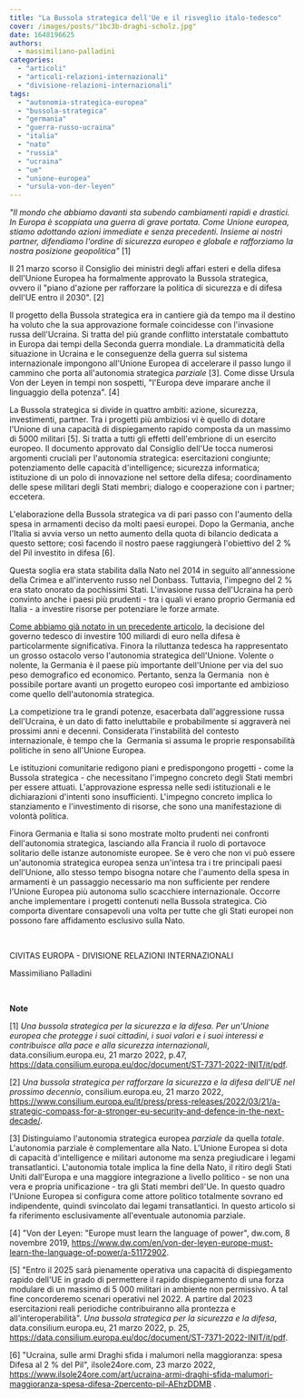 ```yaml
---
title: "La Bussola strategica dell'Ue e il risveglio italo-tedesco"
cover: /images/posts/"1bc3b-draghi-scholz.jpg"
date: 1648196625
authors:
  - massimiliano-palladini
categories: 
  - "articoli"
  - "articoli-relazioni-internazionali"
  - "divisione-relazioni-internazionali"
tags: 
  - "autonomia-strategica-europea"
  - "bussola-strategica"
  - "germania"
  - "guerra-russo-ucraina"
  - "italia"
  - "nato"
  - "russia"
  - "ucraina"
  - "ue"
  - "unione-europea"
  - "ursula-von-der-leyen"
---
```


_"Il mondo che abbiamo davanti sta subendo cambiamenti rapidi e drastici. In Europa è scoppiata una guerra di grave portata. Come Unione europea, stiamo adottando azioni immediate e senza precedenti. Insieme ai nostri partner, difendiamo l'ordine di sicurezza europeo e globale e rafforziamo la nostra posizione geopolitica"_ \[1\]

Il 21 marzo scorso il Consiglio dei ministri degli affari esteri e della difesa dell'Unione Europea ha formalmente approvato la Bussola strategica, ovvero il "piano d'azione per rafforzare la politica di sicurezza e di difesa dell'UE entro il 2030". \[2\]

Il progetto della Bussola strategica era in cantiere già da tempo ma il destino ha voluto che la sua approvazione formale coincidesse con l'invasione russa dell'Ucraina. Si tratta del più grande conflitto interstatale combattuto in Europa dai tempi della Seconda guerra mondiale. La drammaticità della situazione in Ucraina e le conseguenze della guerra sul sistema internazionale impongono all'Unione Europea di accelerare il passo lungo il cammino che porta all'autonomia strategica _parziale_ \[3\]. Come disse Ursula Von der Leyen in tempi non sospetti, "l'Europa deve imparare anche il linguaggio della potenza". \[4\]

La Bussola strategica si divide in quattro ambiti: azione, sicurezza, investimenti, partner. Tra i progetti più ambiziosi vi è quello di dotare l'Unione di una capacità di dispiegamento rapido composta da un massimo di 5000 militari \[5\]. Si tratta a tutti gli effetti dell'embrione di un esercito europeo. Il documento approvato dal Consiglio dell'Ue tocca numerosi argomenti cruciali per l'autonomia strategica: esercitazioni congiunte; potenziamento delle capacità d'intelligence; sicurezza informatica; istituzione di un polo di innovazione nel settore della difesa; coordinamento delle spese militari degli Stati membri; dialogo e cooperazione con i partner; eccetera.

L'elaborazione della Bussola strategica va di pari passo con l'aumento della spesa in armamenti deciso da molti paesi europei. Dopo la Germania, anche l'Italia si avvia verso un netto aumento della quota di bilancio dedicata a questo settore; così facendo il nostro paese raggiungerà l'obiettivo del 2 % del Pil investito in difesa \[6\].

Questa soglia era stata stabilita dalla Nato nel 2014 in seguito all'annessione della Crimea e all'intervento russo nel Donbass. Tuttavia, l'impegno del 2 % era stato onorato da pochissimi Stati. L'invasione russa dell'Ucraina ha però convinto anche i paesi più prudenti - tra i quali vi erano proprio Germania ed Italia - a investire risorse per potenziare le forze armate.

[Come abbiamo già notato in un precedente articolo](https://civitaseuropadoteu.wordpress.com/2022/03/08/le-conseguenze-della-guerra-in-ucraina-sugli-equilibri-internazionali/), la decisione del governo tedesco di investire 100 miliardi di euro nella difesa è particolarmente significativa. Finora la riluttanza tedesca ha rappresentato un grosso ostacolo verso l'autonomia strategica dell'Unione. Volente o nolente, la Germania è il paese più importante dell'Unione per via del suo peso demografico ed economico. Pertanto, senza la Germania  non è possibile portare avanti un progetto europeo così importante ed ambizioso come quello dell'autonomia strategica.

La competizione tra le grandi potenze, esacerbata dall'aggressione russa dell'Ucraina, è un dato di fatto ineluttabile e probabilmente si aggraverà nei prossimi anni e decenni. Considerata l'instabilità del contesto internazionale, è tempo che la  Germania si assuma le proprie responsabilità politiche in seno all'Unione Europea.

Le istituzioni comunitarie redigono piani e predispongono progetti - come la Bussola strategica - che necessitano l'impegno concreto degli Stati membri per essere attuati. L'approvazione espressa nelle sedi istituzionali e le dichiarazioni d'intenti sono insufficienti. L'impegno concreto implica lo stanziamento e l'investimento di risorse, che sono una manifestazione di volontà politica.

Finora Germania e Italia si sono mostrate molto prudenti nei confronti dell'autonomia strategica, lasciando alla Francia il ruolo di portavoce solitario delle istanze autonomiste europee. Se è vero che non vi può essere un'autonomia strategica europea senza un'intesa tra i tre principali paesi dell'Unione, allo stesso tempo bisogna notare che l'aumento della spesa in armamenti è un passaggio necessario ma non sufficiente per rendere l'Unione Europea più autonoma sullo scacchiere internazionale. Occorre anche implementare i progetti contenuti nella Bussola strategica. Ciò comporta diventare consapevoli una volta per tutte che gli Stati europei non possono fare affidamento esclusivo sulla Nato.

 

CIVITAS EUROPA - DIVISIONE RELAZIONI INTERNAZIONALI

Massimiliano Palladini

 

**Note**

\[1\] _Una bussola strategica per la sicurezza e la difesa. Per un'Unione europea che protegge i suoi cittadini, i suoi valori e i suoi interessi e contribuisce alla pace e alla sicurezza internazionali_, data.consilium.europa.eu, 21 marzo 2022, p.47, https://data.consilium.europa.eu/doc/document/ST-7371-2022-INIT/it/pdf.

\[2\] _Una bussola strategica per rafforzare la sicurezza e la difesa dell'UE nel prossimo decennio_, consilium.europa.eu, 21 marzo 2022, https://www.consilium.europa.eu/it/press/press-releases/2022/03/21/a-strategic-compass-for-a-stronger-eu-security-and-defence-in-the-next-decade/.

\[3\] Distinguiamo l'autonomia strategica europea _parziale_ da quella _totale_. L'autonomia parziale è complementare alla Nato. L'Unione Europea si dota di capacità d'intelligence e militari autonome ma senza pregiudicare i legami transatlantici. L'autonomia totale implica la fine della Nato, il ritiro degli Stati Uniti dall'Europa e una maggiore integrazione a livello politico - se non una vera e propria unificazione - tra gli Stati membri dell'Ue. In questo quadro l'Unione Europea si configura come attore politico totalmente sovrano ed indipendente, quindi svincolato dai legami transatlantici. In questo articolo si fa riferimento esclusivamente all'eventuale autonomia parziale.

\[4\] "Von der Leyen: "Europe must learn the language of power", dw.com, 8 novembre 2019, https://www.dw.com/en/von-der-leyen-europe-must-learn-the-language-of-power/a-51172902.

\[5\] "Entro il 2025 sarà pienamente operativa una capacità di dispiegamento rapido dell'UE in grado di permettere il rapido dispiegamento di una forza modulare di un massimo di 5 000 militari in ambiente non permissivo. A tal fine concorderemo scenari operativi nel 2022. A partire dal 2023 esercitazioni reali periodiche contribuiranno alla prontezza e all'interoperabilità". _Una bussola strategica per la sicurezza e la difesa_, data.consilium.europa.eu, 21 marzo 2022, p. 25, https://data.consilium.europa.eu/doc/document/ST-7371-2022-INIT/it/pdf.

\[6\] "Ucraina, sulle armi Draghi sfida i malumori nella maggioranza: spesa Difesa al 2 % del Pil", ilsole24ore.com, 23 marzo 2022, https://www.ilsole24ore.com/art/ucraina-armi-draghi-sfida-malumori-maggioranza-spesa-difesa-2percento-pil-AEhzDDMB .

